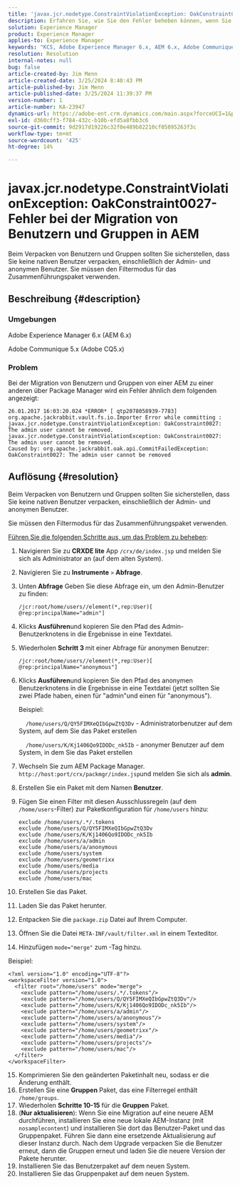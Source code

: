 ```yaml
---
title: 'javax.jcr.nodetype.ConstraintViolationException: OakConstraint0027 error when migrating users and groups in AEM'
description: Erfahren Sie, wie Sie den Fehler beheben können, wenn Sie Benutzer und Gruppen über Package Manager von einer AEM zu einer anderen migrieren.
solution: Experience Manager
product: Experience Manager
applies-to: Experience Manager
keywords: "KCS, Adobe Experience Manager 6.x, AEM 6.x, Adobe Communique 5.x, Adobe CQ5.x, javax.jcr.nodetype.ConstraintViolationException: OakConstraint0027 error, migrate, user, group"
resolution: Resolution
internal-notes: null
bug: false
article-created-by: Jim Menn
article-created-date: 3/25/2024 8:40:43 PM
article-published-by: Jim Menn
article-published-date: 3/25/2024 11:39:37 PM
version-number: 1
article-number: KA-23947
dynamics-url: https://adobe-ent.crm.dynamics.com/main.aspx?forceUCI=1&pagetype=entityrecord&etn=knowledgearticle&id=fd1dacef-e7ea-ee11-a204-6045bd006268
exl-id: d360cff3-f784-432c-b10b-efd5a8fbb3c6
source-git-commit: 9d2917d19226c32f0e489b82210cf05895263f3c
workflow-type: tm+mt
source-wordcount: '425'
ht-degree: 14%

---
```


# javax.jcr.nodetype.ConstraintViolationException: OakConstraint0027-Fehler bei der Migration von Benutzern und Gruppen in AEM


Beim Verpacken von Benutzern und Gruppen sollten Sie sicherstellen, dass Sie keine nativen Benutzer verpacken, einschließlich der Admin- und anonymen Benutzer. Sie müssen den Filtermodus für das Zusammenführungspaket verwenden.

## Beschreibung {#description}


### Umgebungen

Adobe Experience Manager 6.x (AEM 6.x)

Adobe Communique 5.x (Adobe CQ5.x)

### Problem

Bei der Migration von Benutzern und Gruppen von einer AEM zu einer anderen über Package Manager wird ein Fehler ähnlich dem folgenden angezeigt:


```
26.01.2017 16:03:20.024 *ERROR* [ qtp2078058939-7783]  org.apache.jackrabbit.vault.fs.io.Importer Error while committing : javax.jcr.nodetype.ConstraintViolationException: OakConstraint0027: The admin user cannot be removed.
javax.jcr.nodetype.ConstraintViolationException: OakConstraint0027: The admin user cannot be removed.
Caused by: org.apache.jackrabbit.oak.api.CommitFailedException: OakConstraint0027: The admin user cannot be removed
```



## Auflösung {#resolution}


Beim Verpacken von Benutzern und Gruppen sollten Sie sicherstellen, dass Sie keine nativen Benutzer verpacken, einschließlich der Admin- und anonymen Benutzer.

Sie müssen den Filtermodus für das Zusammenführungspaket verwenden.

<u>Führen Sie die folgenden Schritte aus, um das Problem zu beheben</u>:

1. Navigieren Sie zu <b>CRXDE lite</b> App `/crx/de/index.jsp` und melden Sie sich als Administrator an (auf dem alten System).
2. Navigieren Sie zu <b>Instrumente</b> `>`  <b>Abfrage</b>.
3. Unten <b>Abfrage</b> Geben Sie diese Abfrage ein, um den Admin-Benutzer zu finden:






   ```
   /jcr:root/home/users//element(*,rep:User)[ @rep:principalName="admin"]
   ```




4. Klicks <b>Ausführen</b>und kopieren Sie den Pfad des Admin-Benutzerknotens in die Ergebnisse in eine Textdatei.
5. Wiederholen <b>Schritt 3 </b>mit einer Abfrage für anonymen Benutzer:






   ```
   /jcr:root/home/users//element(*,rep:User)[ @rep:principalName="anonymous"]
   ```




6. Klicks <b>Ausführen</b>und kopieren Sie den Pfad des anonymen Benutzerknotens in die Ergebnisse in eine Textdatei (jetzt sollten Sie zwei Pfade haben, einen für &quot;admin&quot;und einen für &quot;anonymous&quot;).

   Beispiel:

       `/home/users/Q/QY5FIMXeQIbGpwZtQ3Dv` - Administratorbenutzer auf dem System, auf dem Sie das Paket erstellen

       `/home/users/K/Kj1406Qo9IDODc_nk5Ib` - anonymer Benutzer auf dem System, in dem Sie das Paket erstellen


7. Wechseln Sie zum AEM Package Manager. `http://host:port/crx/packmgr/index.jsp`und melden Sie sich als <b>admin</b>.
8. Erstellen Sie ein Paket mit dem Namen <b>Benutzer</b>.


9. Fügen Sie einen Filter mit diesen Ausschlussregeln (auf dem `/home/users`-Filter) zur Paketkonfiguration für `/home/users` hinzu:




   ```
   exclude /home/users/.*/.tokens
   exclude /home/users/Q/QY5FIMXeQIbGpwZtQ3Dv
   exclude /home/users/K/Kj1406Qo9IDODc_nk5Ib
   exclude /home/users/a/admin
   exclude /home/users/a/anonymous
   exclude /home/users/system
   exclude /home/users/geometrixx
   exclude /home/users/media
   exclude /home/users/projects
   exclude /home/users/mac
   ```




10. Erstellen Sie das Paket.
11. Laden Sie das Paket herunter.
12. Entpacken Sie die `package.zip` Datei auf Ihrem Computer.
13. Öffnen Sie die Datei `META-INF/vault/filter.xml` in einem Texteditor.
14. Hinzufügen `mode="merge"` zum -Tag hinzu.

   Beispiel:




   ```
   <?xml version="1.0" encoding="UTF-8"?>
   <workspaceFilter version="1.0">
     <filter root="/home/users" mode="merge">
       <exclude pattern="/home/users/.*/.tokens"/>
       <exclude pattern="/home/users/Q/QY5FIMXeQIbGpwZtQ3Dv"/>
       <exclude pattern="/home/users/K/Kj1406Qo9IDODc_nk5Ib"/>
       <exclude pattern="/home/users/a/admin"/>
       <exclude pattern="/home/users/a/anonymous"/>
       <exclude pattern="/home/users/system"/>
       <exclude pattern="/home/users/geometrixx"/>
       <exclude pattern="/home/users/media"/>
       <exclude pattern="/home/users/projects"/>
       <exclude pattern="/home/users/mac"/>
     </filter>
   </workspaceFilter>
   ```




15. Komprimieren Sie den geänderten Paketinhalt neu, sodass er die Änderung enthält.
16. Erstellen Sie eine <b>Gruppen</b> Paket, das eine Filterregel enthält `/home/groups`.
17. Wiederholen <b>Schritte 10-15</b> für die <b>Gruppen</b> Paket.
18. (<b>Nur aktualisieren</b>): Wenn Sie eine Migration auf eine neuere AEM durchführen, installieren Sie eine neue lokale AEM-Instanz (mit `nosamplecontent`) und installieren Sie dort das Benutzer-Paket und das Gruppenpaket. Führen Sie dann eine ersetzende Aktualisierung auf dieser Instanz durch. Nach dem Upgrade verpacken Sie die Benutzer erneut, dann die Gruppen erneut und laden Sie die neuere Version der Pakete herunter.
19. Installieren Sie das Benutzerpaket auf dem neuen System.
20. Installieren Sie das Gruppenpaket auf dem neuen System.
